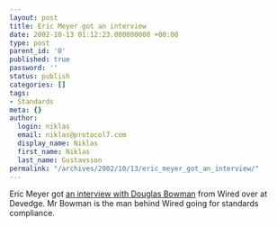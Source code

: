 ```yaml
---
layout: post
title: Eric Meyer got an interview
date: 2002-10-13 01:12:23.000000000 +00:00
type: post
parent_id: '0'
published: true
password: ''
status: publish
categories: []
tags:
- Standards
meta: {}
author:
  login: niklas
  email: niklas@protocol7.com
  display_name: Niklas
  first_name: Niklas
  last_name: Gustavsson
permalink: "/archives/2002/10/13/eric_meyer_got_an_interview/"
---
```

Eric Meyer got [an interview with Douglas Bowman](http://devedge.netscape.com/viewsource/2002/wired-interview/) from Wired over at Devedge. Mr Bowman is the man behind Wired going for standards compliance.

